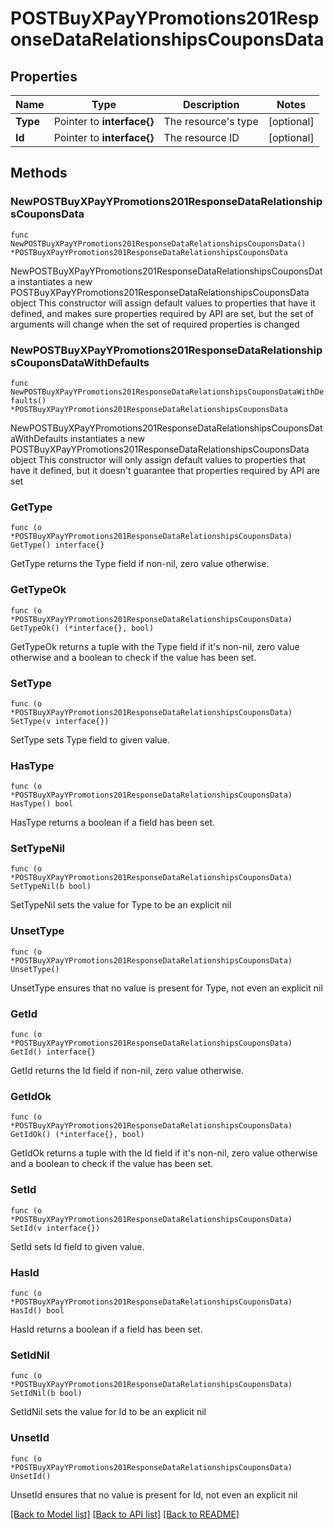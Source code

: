 # POSTBuyXPayYPromotions201ResponseDataRelationshipsCouponsData

## Properties

Name | Type | Description | Notes
------------ | ------------- | ------------- | -------------
**Type** | Pointer to **interface{}** | The resource&#39;s type | [optional] 
**Id** | Pointer to **interface{}** | The resource ID | [optional] 

## Methods

### NewPOSTBuyXPayYPromotions201ResponseDataRelationshipsCouponsData

`func NewPOSTBuyXPayYPromotions201ResponseDataRelationshipsCouponsData() *POSTBuyXPayYPromotions201ResponseDataRelationshipsCouponsData`

NewPOSTBuyXPayYPromotions201ResponseDataRelationshipsCouponsData instantiates a new POSTBuyXPayYPromotions201ResponseDataRelationshipsCouponsData object
This constructor will assign default values to properties that have it defined,
and makes sure properties required by API are set, but the set of arguments
will change when the set of required properties is changed

### NewPOSTBuyXPayYPromotions201ResponseDataRelationshipsCouponsDataWithDefaults

`func NewPOSTBuyXPayYPromotions201ResponseDataRelationshipsCouponsDataWithDefaults() *POSTBuyXPayYPromotions201ResponseDataRelationshipsCouponsData`

NewPOSTBuyXPayYPromotions201ResponseDataRelationshipsCouponsDataWithDefaults instantiates a new POSTBuyXPayYPromotions201ResponseDataRelationshipsCouponsData object
This constructor will only assign default values to properties that have it defined,
but it doesn't guarantee that properties required by API are set

### GetType

`func (o *POSTBuyXPayYPromotions201ResponseDataRelationshipsCouponsData) GetType() interface{}`

GetType returns the Type field if non-nil, zero value otherwise.

### GetTypeOk

`func (o *POSTBuyXPayYPromotions201ResponseDataRelationshipsCouponsData) GetTypeOk() (*interface{}, bool)`

GetTypeOk returns a tuple with the Type field if it's non-nil, zero value otherwise
and a boolean to check if the value has been set.

### SetType

`func (o *POSTBuyXPayYPromotions201ResponseDataRelationshipsCouponsData) SetType(v interface{})`

SetType sets Type field to given value.

### HasType

`func (o *POSTBuyXPayYPromotions201ResponseDataRelationshipsCouponsData) HasType() bool`

HasType returns a boolean if a field has been set.

### SetTypeNil

`func (o *POSTBuyXPayYPromotions201ResponseDataRelationshipsCouponsData) SetTypeNil(b bool)`

 SetTypeNil sets the value for Type to be an explicit nil

### UnsetType
`func (o *POSTBuyXPayYPromotions201ResponseDataRelationshipsCouponsData) UnsetType()`

UnsetType ensures that no value is present for Type, not even an explicit nil
### GetId

`func (o *POSTBuyXPayYPromotions201ResponseDataRelationshipsCouponsData) GetId() interface{}`

GetId returns the Id field if non-nil, zero value otherwise.

### GetIdOk

`func (o *POSTBuyXPayYPromotions201ResponseDataRelationshipsCouponsData) GetIdOk() (*interface{}, bool)`

GetIdOk returns a tuple with the Id field if it's non-nil, zero value otherwise
and a boolean to check if the value has been set.

### SetId

`func (o *POSTBuyXPayYPromotions201ResponseDataRelationshipsCouponsData) SetId(v interface{})`

SetId sets Id field to given value.

### HasId

`func (o *POSTBuyXPayYPromotions201ResponseDataRelationshipsCouponsData) HasId() bool`

HasId returns a boolean if a field has been set.

### SetIdNil

`func (o *POSTBuyXPayYPromotions201ResponseDataRelationshipsCouponsData) SetIdNil(b bool)`

 SetIdNil sets the value for Id to be an explicit nil

### UnsetId
`func (o *POSTBuyXPayYPromotions201ResponseDataRelationshipsCouponsData) UnsetId()`

UnsetId ensures that no value is present for Id, not even an explicit nil

[[Back to Model list]](../README.md#documentation-for-models) [[Back to API list]](../README.md#documentation-for-api-endpoints) [[Back to README]](../README.md)


